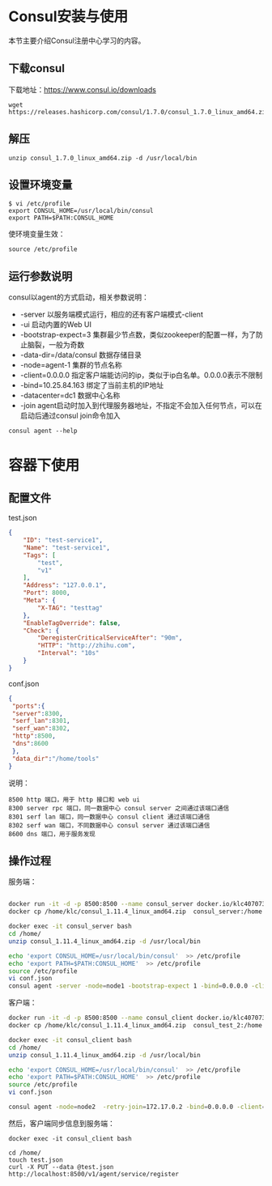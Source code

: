 # Consul安装与使用

本节主要介绍Consul注册中心学习的内容。

## 下载consul

下载地址：https://www.consul.io/downloads

```
wget https://releases.hashicorp.com/consul/1.7.0/consul_1.7.0_linux_amd64.zip
```

## 解压

```
unzip consul_1.7.0_linux_amd64.zip -d /usr/local/bin
```

## 设置环境变量

```
$ vi /etc/profile
export CONSUL_HOME=/usr/local/bin/consul
export PATH=$PATH:CONSUL_HOME
```

使环境变量生效：

```
source /etc/profile
```

## 运行参数说明

consul以agent的方式启动，相关参数说明：

- -server 以服务端模式运行，相应的还有客户端模式-client
- -ui 启动内置的Web UI
- -bootstrap-expect=3 集群最少节点数，类似zookeeper的配置一样，为了防止脑裂，一般为奇数
- -data-dir=/data/consul 数据存储目录
- -node=agent-1 集群的节点名称
- -client=0.0.0.0 指定客户端能访问的ip，类似于ip白名单。0.0.0.0表示不限制
- -bind=10.25.84.163 绑定了当前主机的IP地址
- -datacenter=dc1 数据中心名称
- -join agent启动时加入到代理服务器地址，不指定不会加入任何节点，可以在启动后通过consul join命令加入

```
consul agent --help
```

# 容器下使用

## 配置文件

test.json

```json
{
    "ID": "test-service1",
    "Name": "test-service1",
    "Tags": [
        "test",
        "v1"
    ],
    "Address": "127.0.0.1",
    "Port": 8000,
    "Meta": {
        "X-TAG": "testtag"
    },
    "EnableTagOverride": false,
    "Check": {
        "DeregisterCriticalServiceAfter": "90m",
        "HTTP": "http://zhihu.com",
        "Interval": "10s"
    }
}
```

conf.json

```json
{
 "ports":{
 "server":8300,
 "serf_lan":8301,
 "serf_wan":8302,
 "http":8500,
 "dns":8600
 },
 "data_dir":"/home/tools"
}
```

说明：

```
8500 http 端口，用于 http 接口和 web ui
8300 server rpc 端口，同一数据中心 consul server 之间通过该端口通信
8301 serf lan 端口，同一数据中心 consul client 通过该端口通信
8302 serf wan 端口，不同数据中心 consul server 通过该端口通信
8600 dns 端口，用于服务发现
```

## 操作过程

服务端：

```bash

docker run -it -d -p 8500:8500 --name consul_server docker.io/klc407073648/centos_build_lib:v3.0 /bin/bash
docker cp /home/klc/consul_1.11.4_linux_amd64.zip  consul_server:/home

docker exec -it consul_server bash
cd /home/
unzip consul_1.11.4_linux_amd64.zip -d /usr/local/bin

echo 'export CONSUL_HOME=/usr/local/bin/consul'  >> /etc/profile
echo 'export PATH=$PATH:CONSUL_HOME'  >> /etc/profile
source /etc/profile
vi conf.json
consul agent -server -node=node1 -bootstrap-expect 1 -bind=0.0.0.0 -client=0.0.0.0 -config-dir=./conf.json -ui
```

客户端：

```bash
docker run -it -d -p 8500:8500 --name consul_client docker.io/klc407073648/centos_build_lib:v3.0 /bin/bash
docker cp /home/klc/consul_1.11.4_linux_amd64.zip  consul_test_2:/home

docker exec -it consul_client bash
cd /home/
unzip consul_1.11.4_linux_amd64.zip -d /usr/local/bin

echo 'export CONSUL_HOME=/usr/local/bin/consul'  >> /etc/profile
echo 'export PATH=$PATH:CONSUL_HOME'  >> /etc/profile
source /etc/profile
vi conf.json

consul agent -node=node2  -retry-join=172.17.0.2 -bind=0.0.0.0 -client=0.0.0.0 -config-dir=./conf.json
```

然后，客户端同步信息到服务端：

```
docker exec -it consul_client bash

cd /home/
touch test.json
curl -X PUT --data @test.json http://localhost:8500/v1/agent/service/register
```
